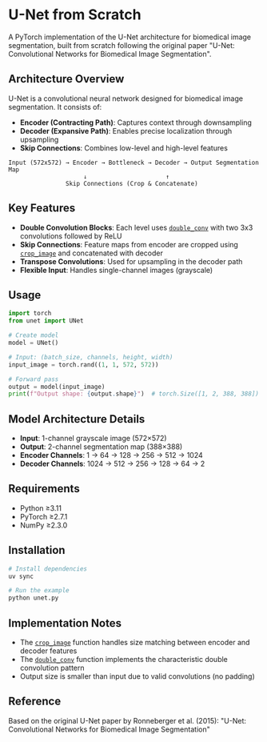# U-Net from Scratch

A PyTorch implementation of the U-Net architecture for biomedical image segmentation, built from scratch following the original paper "U-Net: Convolutional Networks for Biomedical Image Segmentation".

## Architecture Overview

U-Net is a convolutional neural network designed for biomedical image segmentation. It consists of:

- **Encoder (Contracting Path)**: Captures context through downsampling
- **Decoder (Expansive Path)**: Enables precise localization through upsampling
- **Skip Connections**: Combines low-level and high-level features

```
Input (572x572) → Encoder → Bottleneck → Decoder → Output Segmentation Map
                     ↓                      ↑
                Skip Connections (Crop & Concatenate)
```

## Key Features

- **Double Convolution Blocks**: Each level uses [`double_conv`](unet.py) with two 3x3 convolutions followed by ReLU
- **Skip Connections**: Feature maps from encoder are cropped using [`crop_image`](unet.py) and concatenated with decoder
- **Transpose Convolutions**: Used for upsampling in the decoder path
- **Flexible Input**: Handles single-channel images (grayscale)

## Usage

```python
import torch
from unet import UNet

# Create model
model = UNet()

# Input: (batch_size, channels, height, width)
input_image = torch.rand((1, 1, 572, 572))

# Forward pass
output = model(input_image)
print(f"Output shape: {output.shape}")  # torch.Size([1, 2, 388, 388])
```

## Model Architecture Details

- **Input**: 1-channel grayscale image (572×572)
- **Output**: 2-channel segmentation map (388×388)
- **Encoder Channels**: 1 → 64 → 128 → 256 → 512 → 1024
- **Decoder Channels**: 1024 → 512 → 256 → 128 → 64 → 2

## Requirements


- Python ≥3.11
- PyTorch ≥2.7.1
- NumPy ≥2.3.0

## Installation

```bash
# Install dependencies
uv sync

# Run the example
python unet.py
```

## Implementation Notes

- The [`crop_image`](unet.py) function handles size matching between encoder and decoder features
- The [`double_conv`](unet.py) function implements the characteristic double convolution pattern
- Output size is smaller than input due to valid convolutions (no padding)

## Reference

Based on the original U-Net paper by Ronneberger et al. (2015): "U-Net: Convolutional Networks for Biomedical Image Segmentation"